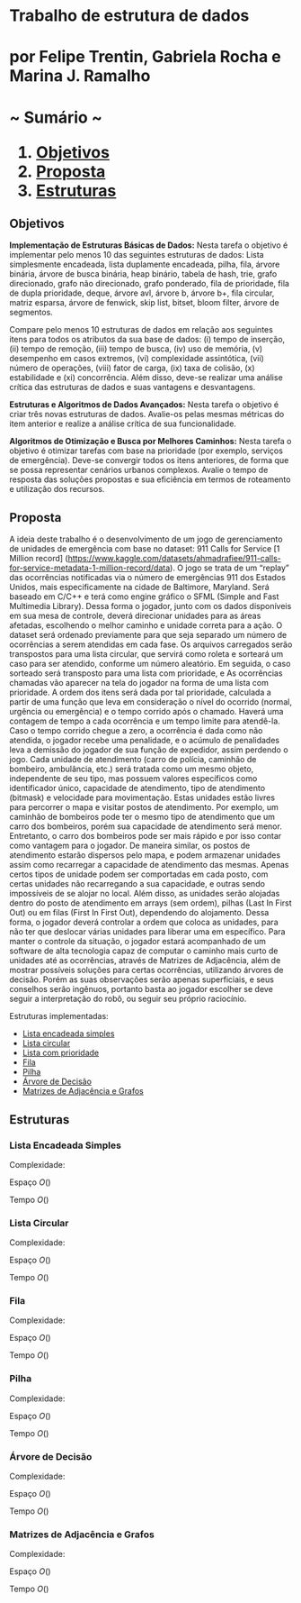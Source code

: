# Trabalho de estrutura de dados

<h1> por Felipe Trentin, Gabriela Rocha e Marina J. Ramalho <h1>

~ Sumário ~
1. [Objetivos](#objetivos)
2. [Proposta](#proposta)
3. [Estruturas](#estruturas)

## Objetivos

**Implementação de Estruturas Básicas de Dados:** Nesta tarefa o objetivo é implementar pelo menos 10 das seguintes estruturas de dados: 
Lista simplesmente encadeada, lista duplamente encadeada, pilha, fila, árvore binária, árvore de busca binária, heap binário, tabela de hash, trie, grafo direcionado, grafo não direcionado, grafo ponderado, fila de prioridade, fila de dupla prioridade, deque, árvore avl, árvore b, árvore b+, fila circular, matriz esparsa, árvore de fenwick, skip list, bitset, bloom filter, árvore de segmentos.

Compare pelo menos 10 estruturas de dados em relação aos seguintes itens para todos os atributos da sua base de dados: (i) tempo de inserção, (ii) tempo de remoção, (iii) tempo de busca, (iv) uso de memória, (v) desempenho em casos extremos, (vi) complexidade assintótica, (vii) número de operações, (viii) fator de carga, (ix) taxa de colisão, (x) estabilidade e (xi) concorrência. Além disso, deve-se realizar uma análise crítica das estruturas de dados e suas vantagens e desvantagens.

**Estruturas e Algoritmos de Dados Avançados:** Nesta tarefa o objetivo é criar três novas estruturas de dados. Avalie-os pelas mesmas métricas do item anterior e realize a análise crítica de sua funcionalidade.
  
**Algoritmos de Otimização e Busca por Melhores Caminhos:** Nesta tarefa o objetivo é otimizar tarefas com base na prioridade (por exemplo, serviços de emergência). Deve-se convergir todos os itens anteriores, de forma que se possa representar cenários urbanos complexos. Avalie o tempo de resposta das soluções propostas e sua eficiência em termos de roteamento e utilização dos recursos.

## Proposta

A ideia deste trabalho é o desenvolvimento de um jogo de gerenciamento de unidades de emergência com base no dataset:  911 Calls for Service [1 Million record] (https://www.kaggle.com/datasets/ahmadrafiee/911-calls-for-service-metadata-1-million-record/data).
O jogo se trata de um “replay” das ocorrências notificadas via o número de emergências 911 dos Estados Unidos, mais especificamente na cidade de Baltimore, Maryland. Será baseado em C/C++ e terá como engine gráfico o SFML (Simple and Fast Multimedia Library).
Dessa forma o jogador, junto com os dados disponíveis em sua mesa de controle, deverá direcionar unidades para as áreas afetadas, escolhendo o melhor caminho e unidade correta para a ação.
O dataset será ordenado previamente para que seja separado um número de ocorrências a serem atendidas em cada fase.  Os arquivos carregados serão transpostos para uma lista circular, que servirá como roleta e sorteará um caso para ser atendido, conforme um número aleatório. Em seguida, o caso sorteado será transposto para uma   lista  com prioridade, e 
As ocorrências chamadas vão aparecer na tela do jogador na forma de uma  lista com prioridade. A ordem dos itens será dada por tal prioridade, calculada a partir de uma função que leva em consideração o nível do ocorrido (normal, urgência ou emergência) e o tempo corrido após o chamado. Haverá uma contagem de tempo a cada ocorrência e um tempo limite para atendê-la. Caso o tempo corrido chegue a zero, a ocorrência é dada como não atendida, o jogador recebe uma penalidade, e o acúmulo de penalidades leva a demissão do jogador de sua função de expedidor, assim perdendo o jogo.
Cada unidade de atendimento (carro de polícia, caminhão de bombeiro, ambulância, etc.) será tratada como um mesmo objeto, independente de seu tipo, mas possuem valores específicos como identificador único, capacidade de atendimento, tipo de atendimento (bitmask) e velocidade para movimentação. Estas unidades estão livres para percorrer o mapa e visitar postos de atendimento. 
Por exemplo, um caminhão de bombeiros pode ter o mesmo tipo de atendimento que um carro dos bombeiros, porém sua capacidade de atendimento será menor. Entretanto, o carro dos bombeiros pode ser mais rápido e por isso contar como vantagem para o jogador.
De maneira similar, os postos de atendimento estarão dispersos pelo mapa, e podem armazenar unidades assim como recarregar a capacidade de atendimento das mesmas. Apenas certos tipos de unidade podem ser comportadas em cada posto, com certas unidades não recarregando a sua capacidade, e outras sendo impossíveis de se alojar no local.  Além disso, as unidades serão alojadas dentro do posto de atendimento  em arrays (sem ordem), pilhas (Last In First Out) ou em filas (First In First Out), dependendo do alojamento. Dessa forma, o jogador deverá controlar a ordem que coloca as unidades, para não ter que deslocar várias unidades para liberar uma em específico.
Para manter o controle da situação, o jogador estará acompanhado de um software de alta tecnologia capaz de computar o caminho mais curto de unidades até as ocorrências, através de Matrizes de Adjacência, além de mostrar possíveis soluções para certas ocorrências, utilizando árvores de decisão. Porém as suas observações serão apenas superficiais, e seus conselhos serão ingênuos, portanto basta ao jogador escolher se deve seguir a interpretação do robô, ou seguir seu próprio raciocínio.

Estruturas implementadas:
- [Lista encadeada simples](src/LinkedList.cpp)
- [Lista circular](src/CircularList.cpp)
- [Lista com prioridade](src/PriorityList.cpp)
- [Fila](scr/NonWorking/Stack.cpp)
- [Pilha](scr/NonWorking/Queue.cpp)
- [Árvore de Decisão](src/)
- [Matrizes de Adjacência e Grafos](src/graph.cpp)

## Estruturas
### Lista Encadeada Simples
Complexidade:

Espaço $O()$

Tempo $O()$

### Lista Circular
Complexidade:

Espaço $O()$

Tempo $O()$


### Fila
Complexidade: 

Espaço $O()$

Tempo $O()$


### Pilha
Complexidade:

Espaço $O()$

Tempo $O()$


### Árvore de Decisão
Complexidade:

Espaço $O()$

Tempo $O()$


### Matrizes de Adjacência e Grafos
Complexidade:

Espaço $O()$

Tempo $O()$
